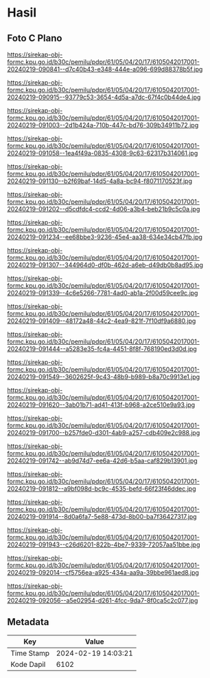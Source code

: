 # Hasil

## Foto C Plano

https://sirekap-obj-formc.kpu.go.id/b30c/pemilu/pdpr/61/05/04/20/17/6105042017001-20240219-090841--d7c40b43-e348-444e-a096-699d88378b5f.jpg

https://sirekap-obj-formc.kpu.go.id/b30c/pemilu/pdpr/61/05/04/20/17/6105042017001-20240219-090915--93779c53-3654-4d5a-a7dc-67f4c0b44de4.jpg

https://sirekap-obj-formc.kpu.go.id/b30c/pemilu/pdpr/61/05/04/20/17/6105042017001-20240219-091003--2d1b424a-710b-447c-bd76-309b34911b72.jpg

https://sirekap-obj-formc.kpu.go.id/b30c/pemilu/pdpr/61/05/04/20/17/6105042017001-20240219-091058--1ea4f49a-0835-4308-9c63-62317b314061.jpg

https://sirekap-obj-formc.kpu.go.id/b30c/pemilu/pdpr/61/05/04/20/17/6105042017001-20240219-091130--b2f69baf-14d5-4a8a-bc94-f8071170523f.jpg

https://sirekap-obj-formc.kpu.go.id/b30c/pemilu/pdpr/61/05/04/20/17/6105042017001-20240219-091202--d5cdfdc4-ccd2-4d06-a3b4-beb21b9c5c0a.jpg

https://sirekap-obj-formc.kpu.go.id/b30c/pemilu/pdpr/61/05/04/20/17/6105042017001-20240219-091234--ee68bbe3-9236-45e4-aa38-634e34cb47fb.jpg

https://sirekap-obj-formc.kpu.go.id/b30c/pemilu/pdpr/61/05/04/20/17/6105042017001-20240219-091307--344964d0-df0b-462d-a6eb-d49db0b8ad95.jpg

https://sirekap-obj-formc.kpu.go.id/b30c/pemilu/pdpr/61/05/04/20/17/6105042017001-20240219-091339--4c6e5266-7781-4ad0-ab1a-2f00d59cee9c.jpg

https://sirekap-obj-formc.kpu.go.id/b30c/pemilu/pdpr/61/05/04/20/17/6105042017001-20240219-091409--48172a48-44c2-4ea9-821f-7f10df9a6880.jpg

https://sirekap-obj-formc.kpu.go.id/b30c/pemilu/pdpr/61/05/04/20/17/6105042017001-20240219-091444--a5283e35-fc4a-4451-8f8f-768190ed3d0d.jpg

https://sirekap-obj-formc.kpu.go.id/b30c/pemilu/pdpr/61/05/04/20/17/6105042017001-20240219-091549--3602625f-9c43-48b9-b989-b8a70c9913e1.jpg

https://sirekap-obj-formc.kpu.go.id/b30c/pemilu/pdpr/61/05/04/20/17/6105042017001-20240219-091620--3ab01b71-ad41-413f-b968-a2ce510e9a93.jpg

https://sirekap-obj-formc.kpu.go.id/b30c/pemilu/pdpr/61/05/04/20/17/6105042017001-20240219-091700--b257fde0-d301-4ab9-a257-cdb409e2c988.jpg

https://sirekap-obj-formc.kpu.go.id/b30c/pemilu/pdpr/61/05/04/20/17/6105042017001-20240219-091742--ab9d74d7-ee6a-42d6-b5aa-caf829b13901.jpg

https://sirekap-obj-formc.kpu.go.id/b30c/pemilu/pdpr/61/05/04/20/17/6105042017001-20240219-091812--a9bf098d-bc9c-4535-befd-66f23f46ddec.jpg

https://sirekap-obj-formc.kpu.go.id/b30c/pemilu/pdpr/61/05/04/20/17/6105042017001-20240219-091914--8d0a6fa7-5e88-473d-8b00-ba7f36427317.jpg

https://sirekap-obj-formc.kpu.go.id/b30c/pemilu/pdpr/61/05/04/20/17/6105042017001-20240219-091943--c26d6201-822b-4be7-9339-72057aa51bbe.jpg

https://sirekap-obj-formc.kpu.go.id/b30c/pemilu/pdpr/61/05/04/20/17/6105042017001-20240219-092014--cf5756ea-a925-434a-aa9a-39bbe961aed8.jpg

https://sirekap-obj-formc.kpu.go.id/b30c/pemilu/pdpr/61/05/04/20/17/6105042017001-20240219-092056--a5e02954-d261-4fcc-9da7-8f0ca5c2c077.jpg


## Metadata

| Key        | Value               |
| ---------- | ------------------- |
| Time Stamp | 2024-02-19 14:03:21 |
| Kode Dapil | 6102                |



